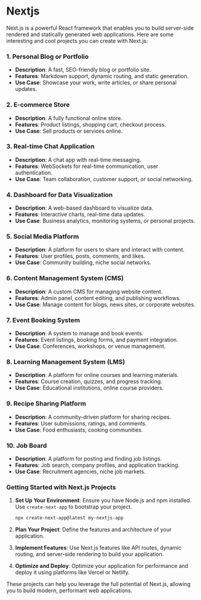 
# Nextjs

Next.js is a powerful React framework that enables you to build server-side rendered and statically generated web applications. Here are some interesting and cool projects you can create with Next.js:

### 1. Personal Blog or Portfolio
- **Description**: A fast, SEO-friendly blog or portfolio site.
- **Features**: Markdown support, dynamic routing, and static generation.
- **Use Case**: Showcase your work, write articles, or share personal updates.

### 2. E-commerce Store
- **Description**: A fully functional online store.
- **Features**: Product listings, shopping cart, checkout process.
- **Use Case**: Sell products or services online.

### 3. Real-time Chat Application
- **Description**: A chat app with real-time messaging.
- **Features**: WebSockets for real-time communication, user authentication.
- **Use Case**: Team collaboration, customer support, or social networking.

### 4. Dashboard for Data Visualization
- **Description**: A web-based dashboard to visualize data.
- **Features**: Interactive charts, real-time data updates.
- **Use Case**: Business analytics, monitoring systems, or personal projects.

### 5. Social Media Platform
- **Description**: A platform for users to share and interact with content.
- **Features**: User profiles, posts, comments, and likes.
- **Use Case**: Community building, niche social networks.

### 6. Content Management System (CMS)
- **Description**: A custom CMS for managing website content.
- **Features**: Admin panel, content editing, and publishing workflows.
- **Use Case**: Manage content for blogs, news sites, or corporate websites.

### 7. Event Booking System
- **Description**: A system to manage and book events.
- **Features**: Event listings, booking forms, and payment integration.
- **Use Case**: Conferences, workshops, or venue management.

### 8. Learning Management System (LMS)
- **Description**: A platform for online courses and learning materials.
- **Features**: Course creation, quizzes, and progress tracking.
- **Use Case**: Educational institutions, online course providers.

### 9. Recipe Sharing Platform
- **Description**: A community-driven platform for sharing recipes.
- **Features**: User submissions, ratings, and comments.
- **Use Case**: Food enthusiasts, cooking communities.

### 10. Job Board
- **Description**: A platform for posting and finding job listings.
- **Features**: Job search, company profiles, and application tracking.
- **Use Case**: Recruitment agencies, niche job markets.

### Getting Started with Next.js Projects

1. **Set Up Your Environment**: Ensure you have Node.js and npm installed. Use `create-next-app` to bootstrap your project.
   ```bash
   npx create-next-app@latest my-nextjs-app
   ```

2. **Plan Your Project**: Define the features and architecture of your application.

3. **Implement Features**: Use Next.js features like API routes, dynamic routing, and server-side rendering to build your application.

4. **Optimize and Deploy**: Optimize your application for performance and deploy it using platforms like Vercel or Netlify.

These projects can help you leverage the full potential of Next.js, allowing you to build modern, performant web applications.
